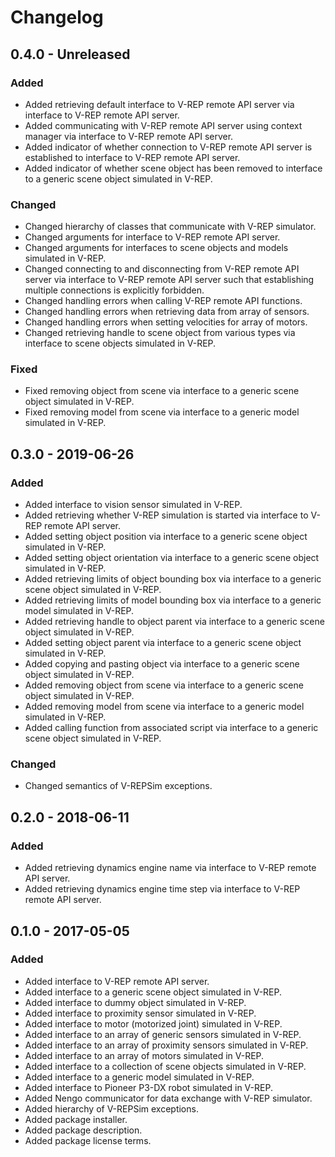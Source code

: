Changelog
=========

0.4.0 - Unreleased
------------------

### Added

- Added retrieving default interface to V-REP remote API server via interface
  to V-REP remote API server.
- Added communicating with V-REP remote API server using context manager via
  interface to V-REP remote API server.
- Added indicator of whether connection to V-REP remote API server is
  established to interface to V-REP remote API server.
- Added indicator of whether scene object has been removed to interface to a
  generic scene object simulated in V-REP.

### Changed

- Changed hierarchy of classes that communicate with V-REP simulator.
- Changed arguments for interface to V-REP remote API server.
- Changed arguments for interfaces to scene objects and models simulated in
  V-REP.
- Changed connecting to and disconnecting from V-REP remote API server via
  interface to V-REP remote API server such that establishing multiple
  connections is explicitly forbidden.
- Changed handling errors when calling V-REP remote API functions.
- Changed handling errors when retrieving data from array of sensors.
- Changed handling errors when setting velocities for array of motors.
- Changed retrieving handle to scene object from various types via interface to
  scene objects simulated in V-REP.

### Fixed

- Fixed removing object from scene via interface to a generic scene object
  simulated in V-REP.
- Fixed removing model from scene via interface to a generic model simulated in
  V-REP.

0.3.0 - 2019-06-26
------------------

### Added

- Added interface to vision sensor simulated in V-REP.
- Added retrieving whether V-REP simulation is started via interface to V-REP
  remote API server.
- Added setting object position via interface to a generic scene object
  simulated in V-REP.
- Added setting object orientation via interface to a generic scene object
  simulated in V-REP.
- Added retrieving limits of object bounding box via interface to a generic
  scene object simulated in V-REP.
- Added retrieving limits of model bounding box via interface to a generic
  model simulated in V-REP.
- Added retrieving handle to object parent via interface to a generic scene
  object simulated in V-REP.
- Added setting object parent via interface to a generic scene object simulated
  in V-REP.
- Added copying and pasting object via interface to a generic scene object
  simulated in V-REP.
- Added removing object from scene via interface to a generic scene object
  simulated in V-REP.
- Added removing model from scene via interface to a generic model simulated in
  V-REP.
- Added calling function from associated script via interface to a generic
  scene object simulated in V-REP.

### Changed

- Changed semantics of V-REPSim exceptions.

0.2.0 - 2018-06-11
------------------

### Added

- Added retrieving dynamics engine name via interface to V-REP remote API
  server.
- Added retrieving dynamics engine time step via interface to V-REP remote API
  server.

0.1.0 - 2017-05-05
------------------

### Added

- Added interface to V-REP remote API server.
- Added interface to a generic scene object simulated in V-REP.
- Added interface to dummy object simulated in V-REP.
- Added interface to proximity sensor simulated in V-REP.
- Added interface to motor (motorized joint) simulated in V-REP.
- Added interface to an array of generic sensors simulated in V-REP.
- Added interface to an array of proximity sensors simulated in V-REP.
- Added interface to an array of motors simulated in V-REP.
- Added interface to a collection of scene objects simulated in V-REP.
- Added interface to a generic model simulated in V-REP.
- Added interface to Pioneer P3-DX robot simulated in V-REP.
- Added Nengo communicator for data exchange with V-REP simulator.
- Added hierarchy of V-REPSim exceptions.
- Added package installer.
- Added package description.
- Added package license terms.
